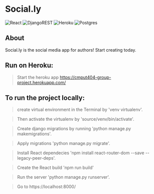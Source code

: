 # Social.ly
![React](https://img.shields.io/badge/react-%2320232a.svg?style=for-the-badge&logo=react&logoColor=%2361DAFB)
![DjangoREST](https://img.shields.io/badge/DJANGO-REST-ff1709?style=for-the-badge&logo=django&logoColor=white&color=ff1709&labelColor=gray)
![Heroku](https://img.shields.io/badge/heroku-%23430098.svg?style=for-the-badge&logo=heroku&logoColor=white)
![Postgres](https://img.shields.io/badge/postgres-%23316192.svg?style=for-the-badge&logo=postgresql&logoColor=white)

## About
Social.ly is the social media app for authors! Start creating today. 



## Run on Heroku:
>Start the heroku app https://cmput404-group-project.herokuapp.com/

## To run the project locally:  

>create virtual environment in the Terminal by 'venv virtualenv'. 

>Then activate the virtualenv by 'source/venv/bin/activate'. 

>Create django migrations by running 'python manage.py makemigrations'.

>Apply migrations 'python manage.py migrate'.

>Install React dependecies 'npm install react-router-dom --save --legacy-peer-deps'.

>Create the React build 'npm run build'

>Run the server 'python manage.py runserver'.

>Go to https://localhost:8000/


